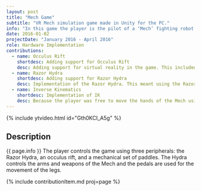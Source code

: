 ```yaml
---
layout: post
title: "Mech Game"
subtitle: "VR Mech simulation game made in Unity for the PC."
info: "In this game the player is the pilot of a ‘Mech’ fighting robot who has to protect themselves from the hordes of enemies that approach from all directions while also walking to beacons that have to be lit to complete the game."
date: 2016-01-02
projectDate: "January 2016 - April 2016"
role: Hardware Implementation
contributions:
  - name: Occulus Rift
    shortdesc: Adding support for Occulus Rift
    desc: Adding support for virtual reality in the game. This included seting it up to work with the Occulus Rift and making sure it worked correctly in the game.
  - name: Razor Hydra
    shortdesc: Adding support for Razor Hydra
    desc: Implementation of the Razor Hydra. This meant using the Razor Hydra API and integrating it into the game. At the time of development the Hydras had already been discontinued which made development a little harder.
  - name: Inverse Kinematics
    shortdesc: Implementation of IK
    desc: Because the player was free to move the hands of the Mech using the Razor Hydras I had to implement IK to make the arms of the mech react to the movements of the player as good as possible. This can be viewed [on youtube](https://www.youtube.com/watch?v=A-OfPg-s0TE).
---
```

{% include ytvideo.html id="Gth0KCI_A5g" %}

## Description
{{ page.info }} The player controls the game using three peripherals: the Razor Hydra, an occulus rift, and a mechanical set of paddles. The Hydra controls the arms and weapons of the Mech and the pedals are used for the movement of the legs.

{% include contributionItem.md proj=page %} 